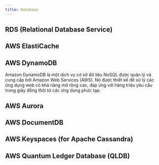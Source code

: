 ```yaml
---
title: Database
---
```


## RDS (Relational Database Service)

## AWS ElastiCache

## AWS DynamoDB

Amazon DynamoDB là một dịch vụ cơ sở dữ liệu NoSQL được quản lý và cung cấp bởi Amazon Web Services (AWS). Nó được thiết kế để xử lý các ứng dụng web có khả năng mở rộng cao, đáp ứng với hàng triệu yêu cầu trong giây đồng thời từ các ứng dụng phức tạp.

## AWS Aurora

## AWS DocumentDB

## AWS Keyspaces (for Apache Cassandra)

## AWS Quantum Ledger Database (QLDB)
